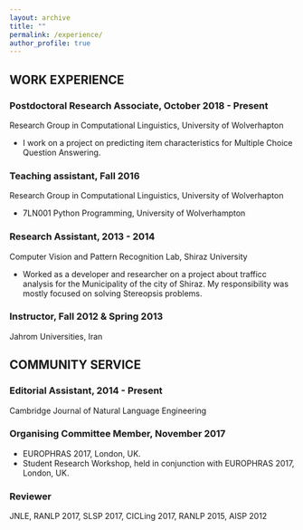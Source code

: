 ```yaml
---
layout: archive
title: ""
permalink: /experience/
author_profile: true
---
```


## WORK EXPERIENCE

### Postdoctoral Research Associate, October 2018 - Present
Research Group in Computational Linguistics, University of Wolverhapton
* I work on a project on predicting item characteristics for Multiple Choice Question Answering.
    
### Teaching assistant, Fall 2016
Research Group in Computational Linguistics, University of Wolverhapton
* 7LN001 Python Programming, University of Wolverhampton

### Research Assistant, 2013 - 2014
Computer Vision and Pattern Recognition Lab, Shiraz University
* Worked as a developer and researcher on a project about trafficc analysis for the Municipality of the
city of Shiraz. My responsibility was mostly focused on solving Stereopsis problems.

### Instructor, Fall 2012 & Spring 2013
Jahrom Universities, Iran


## COMMUNITY SERVICE

### Editorial Assistant, 2014 - Present
Cambridge Journal of Natural Language Engineering

### Organising Committee Member, November 2017
* EUROPHRAS 2017, London, UK.
* Student Research Workshop, held in conjunction with EUROPHRAS 2017, London, UK.

### Reviewer
JNLE, RANLP 2017, SLSP 2017, CICLing 2017, RANLP 2015, AISP 2012
